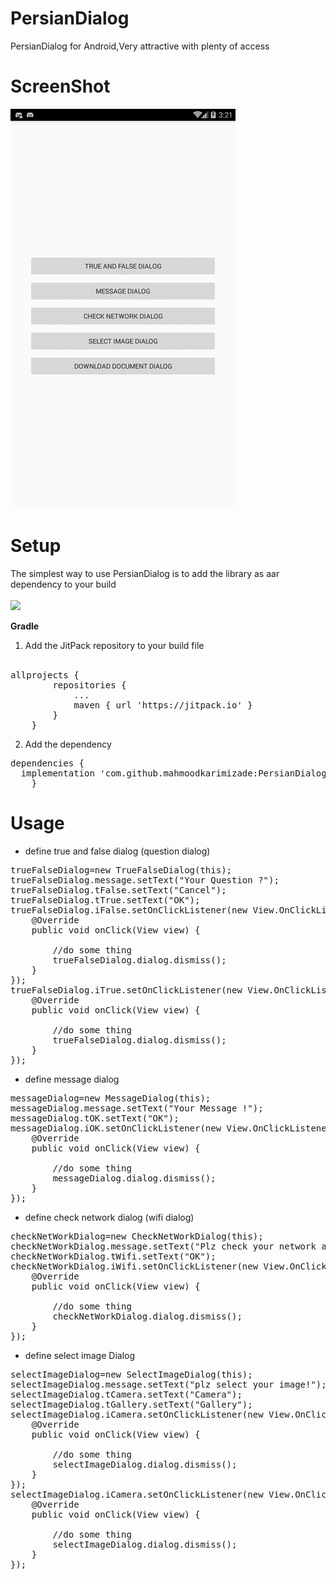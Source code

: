 # PersianDialog
PersianDialog for Android,Very attractive with plenty of access

# ScreenShot
![](PersianDialog.gif)

# Setup
The simplest way to use PersianDialog is to add the library as aar dependency to your build <br /> <br />
[![](https://jitpack.io/v/mahmoodkarimizade/PersianDialog.svg)](https://jitpack.io/#mahmoodkarimizade/PersianDialog)

**Gradle**
1. Add the JitPack repository to your build file <br /> <br />
<pre>allprojects {
		repositories {
			...
			maven { url 'https://jitpack.io' }
		}
	}</pre>
2. Add the dependency <br />
<pre>dependencies {
  implementation 'com.github.mahmoodkarimizade:PersianDialog:1.0.0'
	}</pre>
  
# Usage
- define true and false dialog (question dialog)
<pre>
trueFalseDialog=new TrueFalseDialog(this);
trueFalseDialog.message.setText("Your Question ?");
trueFalseDialog.tFalse.setText("Cancel");
trueFalseDialog.tTrue.setText("OK");
trueFalseDialog.iFalse.setOnClickListener(new View.OnClickListener() {
    @Override
    public void onClick(View view) {

        //do some thing
        trueFalseDialog.dialog.dismiss();
    }
});
trueFalseDialog.iTrue.setOnClickListener(new View.OnClickListener() {
    @Override
    public void onClick(View view) {

        //do some thing
        trueFalseDialog.dialog.dismiss();
    }
});
</pre>

- define message dialog
<pre>
messageDialog=new MessageDialog(this);
messageDialog.message.setText("Your Message !");
messageDialog.tOK.setText("OK");
messageDialog.iOK.setOnClickListener(new View.OnClickListener() {
    @Override
    public void onClick(View view) {

        //do some thing
        messageDialog.dialog.dismiss();
    }
});
</pre>

- define check network dialog (wifi dialog)
<pre>
checkNetWorkDialog=new CheckNetWorkDialog(this);
checkNetWorkDialog.message.setText("Plz check your network and try again!");
checkNetWorkDialog.tWifi.setText("OK");
checkNetWorkDialog.iWifi.setOnClickListener(new View.OnClickListener() {
    @Override
    public void onClick(View view) {

        //do some thing
        checkNetWorkDialog.dialog.dismiss();
    }
});
</pre>

- define select image Dialog
<pre>
selectImageDialog=new SelectImageDialog(this);
selectImageDialog.message.setText("plz select your image!");
selectImageDialog.tCamera.setText("Camera");
selectImageDialog.tGallery.setText("Gallery");
selectImageDialog.iCamera.setOnClickListener(new View.OnClickListener() {
    @Override
    public void onClick(View view) {

        //do some thing
        selectImageDialog.dialog.dismiss();
    }
});
selectImageDialog.iCamera.setOnClickListener(new View.OnClickListener() {
    @Override
    public void onClick(View view) {

        //do some thing
        selectImageDialog.dialog.dismiss();
    }
});
</pre>
